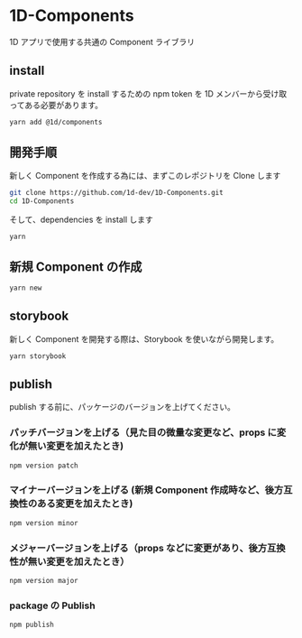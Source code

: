 # 1D-Components

1D アプリで使用する共通の Component ライブラリ

## install

private repository を install するための npm token を 1D メンバーから受け取ってある必要があります。

```sh
yarn add @1d/components
```

## 開発手順

新しく Component を作成する為には、まずこのレポジトリを Clone します

```sh
git clone https://github.com/1d-dev/1D-Components.git
cd 1D-Components
```

そして、dependencies を install します

```
yarn
```

## 新規 Component の作成

```sh
yarn new
```

## storybook

新しく Component を開発する際は、Storybook を使いながら開発します。

```sh
yarn storybook
```

## publish

publish する前に、パッケージのバージョンを上げてください。

### パッチバージョンを上げる（見た目の微量な変更など、props に変化が無い変更を加えたとき)

```sh
npm version patch
```

### マイナーバージョンを上げる (新規 Component 作成時など、後方互換性のある変更を加えたとき)

```sh
npm version minor
```

### メジャーバージョンを上げる（props などに変更があり、後方互換性が無い変更を加えたとき）

```sh
npm version major
```

### package の Publish

```sh
npm publish
```

